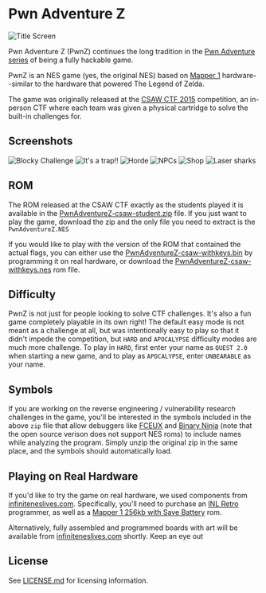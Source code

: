 # Pwn Adventure Z

![Title Screen](https://github.com/Vector35/PwnAdventureZ/raw/master/images/title-screen.png)

Pwn Adventure Z (PwnZ) continues the long tradition in the [Pwn Adventure series](http://pwnadventure.com/) of being a fully hackable game.

PwnZ is an NES game (yes, the original NES) based on [Mapper 1](http://wiki.nesdev.com/w/index.php/Mapper) hardware--similar to the hardware that powered The Legend of Zelda. 

The game was originally released at the [CSAW CTF 2015](https://ctf.isis.poly.edu/) competition, an in-person CTF where each team was given a physical cartridge to solve the built-in challenges for. 

## Screenshots

![Blocky Challenge](https://github.com/Vector35/PwnAdventureZ/raw/master/images/blocky.png)
![It's a trap!!](https://github.com/Vector35/PwnAdventureZ/raw/master/images/trap.png)
![Horde](https://github.com/Vector35/PwnAdventureZ/raw/master/images/horde.png)
![NPCs](https://github.com/Vector35/PwnAdventureZ/raw/master/images/npcs.png)
![Shop](https://github.com/Vector35/PwnAdventureZ/raw/master/images/shop.png)
![Laser sharks](https://github.com/Vector35/PwnAdventureZ/raw/master/images/laser-sharks.png)

## ROM
The ROM released at the CSAW CTF exactly as the students played it is available in the [PwnAdventureZ-csaw-student.zip](https://github.com/Vector35/PwnAdventureZ/blob/master/PwnAdventureZ-csaw-student.zip) file. If you just want to play the game, download the zip and the only file you need to extract is the `PwnAdventureZ.NES` 

If you would like to play with the version of the ROM that contained the actual flags, you can either use the [PwnAdventureZ-csaw-withkeys.bin](https://github.com/Vector35/PwnAdventureZ/blob/master/PwnAdventureZ-csaw-withkeys.bin) by programming it on real hardware, or download the [PwnAdventureZ-csaw-withkeys.nes](https://github.com/Vector35/PwnAdventureZ/blob/master/PwnAdventureZ-csaw-withkeys.nes) rom file.

## Difficulty

PwnZ is not just for people looking to solve CTF challenges. It's also a fun game completely playable in its own right! The default easy mode is not meant as a challenge at all, but was intentionally easy to play so that it didn't impede the competition, but `HARD` and `APOCALYPSE` difficulty modes are much more challenge. To play in `HARD`, first enter your name as `QUEST 2.0` when starting a new game, and to play as `APOCALYPSE`, enter `UNBEARABLE` as your name. 

## Symbols
If you are working on the reverse engineering / vulnerability research challenges in the game, you'll be interested in the symbols included in the above `zip` file that allow debuggers like [FCEUX](http://www.fceux.com/web/home.html) and [Binary Ninja](https://binary.ninja/) (note that the open source verison does not support NES roms) to include names while analyzing the program. Simply unzip the original zip in the same place, and the symbols should automatically load. 

## Playing on Real Hardware

If you'd like to try the game on real hardware, we used components from [infiniteneslives.com](http://www.infiniteneslives.com/nessupplies.php). Specifically, you'll need to purchase an [INL Retro](http://www.infiniteneslives.com/kazzo.php) programmer, as well as a [Mapper 1 256kb with Save Battery](http://www.infiniteneslives.com/nessupplies.php#MMC1) rom.  

Alternatively, fully assembled and programmed boards with art will be available from [infiniteneslives.com](http://www.infiniteneslives.com/) shortly. Keep an eye out

## License

See [LICENSE.md](https://github.com/Vector35/PwnAdventureZ/blob/master/LICENSE.md) for licensing information.


